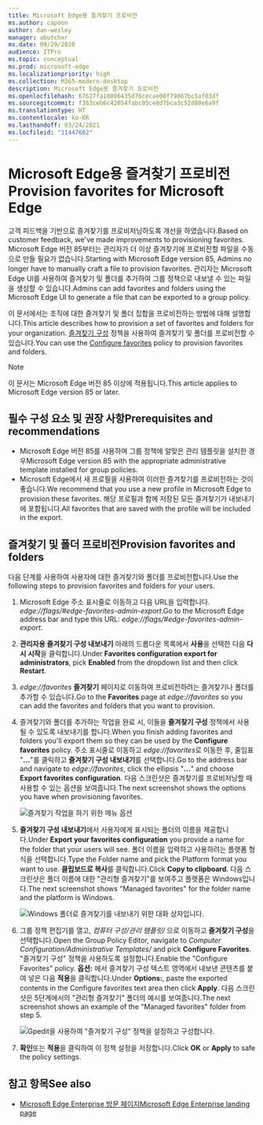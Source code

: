 ```yaml
---
title: Microsoft Edge용 즐겨찾기 프로비전
ms.author: capoon
author: dan-wesley
manager: abutcher
ms.date: 09/29/2020
audience: ITPro
ms.topic: conceptual
ms.prod: microsoft-edge
ms.localizationpriority: high
ms.collection: M365-modern-desktop
description: Microsoft Edge용 즐겨찾기 프로비전
ms.openlocfilehash: 67627fa10806435d76cecae00f79867bc5af03df
ms.sourcegitcommit: f363ceb6c42054fabc95ce8d7bca3c52d80e6a9f
ms.translationtype: HT
ms.contentlocale: ko-KR
ms.lasthandoff: 03/24/2021
ms.locfileid: "11447602"
---
```

# <a name="provision-favorites-for-microsoft-edge"></a><span data-ttu-id="34048-103">Microsoft Edge용 즐겨찾기 프로비전</span><span class="sxs-lookup"><span data-stu-id="34048-103">Provision favorites for Microsoft Edge</span></span>

<span data-ttu-id="34048-104">고객 피드백을 기반으로 즐겨찾기를 프로비저닝하도록 개선을 하였습니다.</span><span class="sxs-lookup"><span data-stu-id="34048-104">Based on customer feedback, we've made improvements to provisioning favorites.</span></span> <span data-ttu-id="34048-105">Microsoft Edge 버전 85부터는 관리자가 더 이상 즐겨찾기에 프로비전할 파일을 수동으로 만들 필요가 없습니다.</span><span class="sxs-lookup"><span data-stu-id="34048-105">Starting with Microsoft Edge version 85, Admins no longer have to manually craft a file to provision favorites.</span></span> <span data-ttu-id="34048-106">관리자는 Microsoft Edge UI를 사용하여 즐겨찾기 및 폴더를 추가하여 그룹 정책으로 내보낼 수 있는 파일을 생성할 수 있습니다.</span><span class="sxs-lookup"><span data-stu-id="34048-106">Admins can add favorites and folders using the Microsoft Edge UI to generate a file that can be exported to a group policy.</span></span>

<span data-ttu-id="34048-107">이 문서에서는 조직에 대한 즐겨찾기 및 폴더 집합을 프로비전하는 방법에 대해 설명합니다.</span><span class="sxs-lookup"><span data-stu-id="34048-107">This article describes how to provision a set of favorites and folders for your organization.</span></span> <span data-ttu-id="34048-108">[즐겨찾기 구성](//DeployEdge/microsoft-edge-policies#configure-favorites) 정책을 사용하여 즐겨찾기 및 폴더를 프로비전할 수 있습니다.</span><span class="sxs-lookup"><span data-stu-id="34048-108">You can use the [Configure favorites](//DeployEdge/microsoft-edge-policies#configure-favorites) policy to provision favorites and folders.</span></span>

> [!NOTE]
> <span data-ttu-id="34048-109">이 문서는 Microsoft Edge 버전 85 이상에 적용됩니다.</span><span class="sxs-lookup"><span data-stu-id="34048-109">This article applies to Microsoft Edge version 85 or later.</span></span>

## <a name="prerequisites-and-recommendations"></a><span data-ttu-id="34048-110">필수 구성 요소 및 권장 사항</span><span class="sxs-lookup"><span data-stu-id="34048-110">Prerequisites and recommendations</span></span>

- <span data-ttu-id="34048-111">Microsoft Edge 버전 85를 사용하며 그룹 정책에 알맞은 관리 템플릿을 설치한 경우</span><span class="sxs-lookup"><span data-stu-id="34048-111">Microsoft Edge version 85 with the appropriate administrative template installed for group policies.</span></span>
- <span data-ttu-id="34048-112">Microsoft Edge에서 새 프로필을 사용하여 이러한 즐겨찾기를 프로비전하는 것이 좋습니다.</span><span class="sxs-lookup"><span data-stu-id="34048-112">We recommend that you use a new profile in Microsoft Edge to provision these favorites.</span></span> <span data-ttu-id="34048-113">해당 프로필과 함께 저장된 모든 즐겨찾기가 내보내기에 포함됩니다.</span><span class="sxs-lookup"><span data-stu-id="34048-113">All favorites that are saved with the profile will be included in the export.</span></span>  

## <a name="provision-favorites-and-folders"></a><span data-ttu-id="34048-114">즐겨찾기 및 폴더 프로비전</span><span class="sxs-lookup"><span data-stu-id="34048-114">Provision favorites and folders</span></span>

<span data-ttu-id="34048-115">다음 단계를 사용하여 사용자에 대한 즐겨찾기와 폴더를 프로비전합니다.</span><span class="sxs-lookup"><span data-stu-id="34048-115">Use the following steps to provision favorites and folders for your users.</span></span>

1. <span data-ttu-id="34048-116">Microsoft Edge 주소 표시줄로 이동하고 다음 URL을 입력합니다. *edge://flags/#edge-favorites-admin-export*.</span><span class="sxs-lookup"><span data-stu-id="34048-116">Go to the Microsoft Edge address bar and type this URL: *edge://flags/#edge-favorites-admin-export*.</span></span>
2. <span data-ttu-id="34048-117">**관리자용 즐겨찾기 구성 내보내기** 아래의 드롭다운 목록에서 **사용**을 선택한 다음 **다시 시작**을 클릭합니다.</span><span class="sxs-lookup"><span data-stu-id="34048-117">Under **Favorites configuration export for administrators**, pick **Enabled** from the dropdown list and then click **Restart**.</span></span>

3. <span data-ttu-id="34048-118">*edge://favorites* **즐겨찾기** 페이지로 이동하여 프로비전하려는 즐겨찾기나 폴더를 추가할 수 있습니다.</span><span class="sxs-lookup"><span data-stu-id="34048-118">Go to the **Favorites** page at *edge://favorites* so you can add the favorites and folders that you want to provision.</span></span>

<!--
4. On the **Favorites bar**, click **Add folder**. The folder structure of favorites that are set in the profile you're using will be reflected in the folder you provision for your users. The next screenshot shows "Managed favorites", the folder we'll use to provision favorites.

   ![Add a folder](media/edge-learnmore-provision-favorites/provision-favorites-add-folder.png)

   > [!TIP]
   > Add existing folders that contain favorites you want to provision for your users.

5. Select "Managed favorites" and then click **Add favorite**. The next screenshot shows the favorite we've added.

   ![Add a favorite](media/edge-learnmore-provision-favorites/provision-favorites-add-favorite.png)-->

4. <span data-ttu-id="34048-119">즐겨찾기와 폴더를 추가하는 작업을 완료 시, 이들을 **즐겨찾기 구성** 정책에서 사용될 수 있도록 내보내기를 합니다.</span><span class="sxs-lookup"><span data-stu-id="34048-119">When you finish adding favorites and folders you'll export them so they can be used by the **Configure favorites** policy.</span></span> <span data-ttu-id="34048-120">주소 표시줄로 이동하고 *edge://favorites*로 이동한 후, 줄임표 "**...**"를 클릭하고 **즐겨찾기 구성 내보내기**를 선택합니다.</span><span class="sxs-lookup"><span data-stu-id="34048-120">Go to the address bar and navigate to *edge://favorites*, click the ellipsis "**…**" and choose **Export favorites configuration**.</span></span> <span data-ttu-id="34048-121">다음 스크린샷은 즐겨찾기를 프로비저닝할 때 사용할 수 있는 옵션을 보여줍니다.</span><span class="sxs-lookup"><span data-stu-id="34048-121">The next screenshot shows the options you have when provisioning favorites.</span></span>

   ![즐겨찾기 작업을 하기 위한 메뉴 옵션](media/edge-learnmore-provision-favorites/provision-favorites-menu-options.png)

5. <span data-ttu-id="34048-123">**즐겨찾기 구성 내보내기**에서 사용자에게 표시되는 폴더의 이름을 제공합니다.</span><span class="sxs-lookup"><span data-stu-id="34048-123">Under **Export your favorites configuration** you provide a name for the folder that your users will see.</span></span> <span data-ttu-id="34048-124">폴더 이름을 입력하고 사용하려는 플랫폼 형식을 선택합니다.</span><span class="sxs-lookup"><span data-stu-id="34048-124">Type the Folder name and pick the Platform format you want to use.</span></span> <span data-ttu-id="34048-125">**클립보드로 복사**를 클릭합니다.</span><span class="sxs-lookup"><span data-stu-id="34048-125">Click **Copy to clipboard**.</span></span> <span data-ttu-id="34048-126">다음 스크린샷은 폴더 이름에 대한 "관리형 즐겨찾기"를 보여주고 플랫폼은 Windows입니다.</span><span class="sxs-lookup"><span data-stu-id="34048-126">The next screenshot shows "Managed favorites" for the folder name and the platform is Windows.</span></span>

   ![Windows 폴더로 즐겨찾기를 내보내기 위한 대화 상자입니다.](media/edge-learnmore-provision-favorites/provision-favorites-export.png)

6. <span data-ttu-id="34048-128">그룹 정책 편집기를 열고, *컴퓨터 구성/관리 템플릿/* 으로 이동하고 **즐겨찾기 구성**을 선택합니다.</span><span class="sxs-lookup"><span data-stu-id="34048-128">Open the Group Policy Editor, navigate to *Computer Configuration/Administrative Templates/* and pick **Configure Favorites**.</span></span> <span data-ttu-id="34048-129">"즐겨찾기 구성" 정책을 사용하도록 설정합니다.</span><span class="sxs-lookup"><span data-stu-id="34048-129">Enable the "Configure Favorites" policy.</span></span> <span data-ttu-id="34048-130">**옵션:** 에서 즐겨찾기 구성 텍스트 영역에서 내보낸 콘텐츠를 붙여 넣은 다음 **적용**을 클릭합니다.</span><span class="sxs-lookup"><span data-stu-id="34048-130">Under **Options:**, paste the exported contents in the Configure favorites text area then click **Apply**.</span></span> <span data-ttu-id="34048-131">다음 스크린샷은 5단계에서의 "관리형 즐겨찾기" 폴더의 예시를 보여줍니다.</span><span class="sxs-lookup"><span data-stu-id="34048-131">The next screenshot shows an example of the "Managed favorites" folder from step 5.</span></span>

   ![Gpedit을 사용하여 "즐겨찾기 구성" 정책을 설정하고 구성합니다.](media/edge-learnmore-provision-favorites/provision-favorites-gpedit.png)

7. <span data-ttu-id="34048-133">**확인**또는 **적용**을 클릭하여 이 정책 설정을 저장합니다.</span><span class="sxs-lookup"><span data-stu-id="34048-133">Click **OK** or **Apply** to safe the policy settings.</span></span>

## <a name="see-also"></a><span data-ttu-id="34048-134">참고 항목</span><span class="sxs-lookup"><span data-stu-id="34048-134">See also</span></span>

- [<span data-ttu-id="34048-135">Microsoft Edge Enterprise 방문 페이지</span><span class="sxs-lookup"><span data-stu-id="34048-135">Microsoft Edge Enterprise landing page</span></span>](https://aka.ms/EdgeEnterprise)